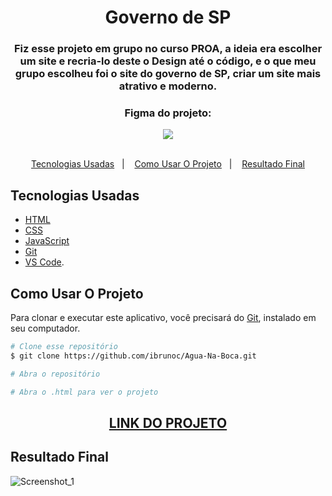<h1 align="center">
  Governo de SP
</h1>

<h3 align="center">   
Fiz esse projeto em grupo no curso PROA, a ideia era escolher um site e recria-lo deste o Design até o código, e o que meu grupo escolheu foi o site do governo de SP,  criar um site mais atrativo e moderno.
</h3>

<div align="center">
  <h3>Figma do projeto:</h3>  
  <a href="https://www.figma.com/file/TUvfYuf24BRniMgLm97CCf/Governo-SP"><img src="https://img.shields.io/badge/figma-%23F24E1E.svg?style=for-the-badge&logo=figma&logoColor=white" target="_blank"></a>
</div>

<br />

<p align="center">
  <a href="#Tecnologias-Usadas">Tecnologias Usadas</a>&nbsp;&nbsp;&nbsp;|&nbsp;&nbsp;&nbsp;
  <a href="#Como-Usar-O-Projeto">Como Usar O Projeto</a>&nbsp;&nbsp;&nbsp;|&nbsp;&nbsp;&nbsp;
  <a href="#Resultado-Final">Resultado Final</a>
</p>

## Tecnologias Usadas

- [HTML](https://developer.mozilla.org/pt-BR/docs/Web/HTML)
- [CSS](https://developer.mozilla.org/pt-BR/docs/Web/CSS)
- [JavaScript](https://developer.mozilla.org/pt-BR/docs/Web/JavaScript)
- [Git](https://git-scm.com/docs)
- [VS Code](https://code.visualstudio.com/).

## Como Usar O Projeto
Para clonar e executar este aplicativo, você precisará do [Git](https://git-scm.com), instalado em seu computador.

```bash
# Clone esse repositório
$ git clone https://github.com/ibrunoc/Agua-Na-Boca.git

# Abra o repositório

# Abra o .html para ver o projeto
```

<div align="center">
  <h2><a href="https://governo-de-sp.vercel.app/">LINK DO PROJETO</a></h2>
</div>

## Resultado Final

![Screenshot_1](https://user-images.githubusercontent.com/68878579/163182896-433b4959-e8a6-4e78-9dc8-054424161773.png)
